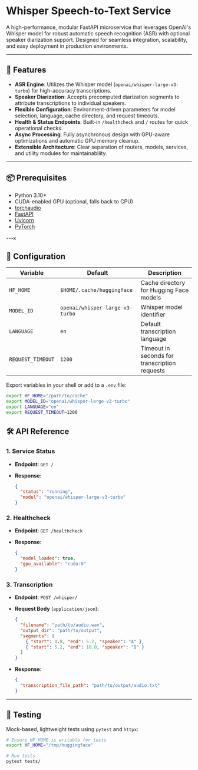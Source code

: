 # Whisper Speech-to-Text Service

A high-performance, modular FastAPI microservice that leverages OpenAI's Whisper model for robust automatic speech recognition (ASR) with optional speaker diarization support. Designed for seamless integration, scalability, and easy deployment in production environments.

---

## 🚀 Features

* **ASR Engine**: Utilizes the Whisper model (`openai/whisper-large-v3-turbo`) for high-accuracy transcriptions.
* **Speaker Diarization**: Accepts precomputed diarization segments to attribute transcriptions to individual speakers.
* **Flexible Configuration**: Environment-driven parameters for model selection, language, cache directory, and request timeouts.
* **Health & Status Endpoints**: Built-in `/healthcheck` and `/` routes for quick operational checks.
* **Async Processing**: Fully asynchronous design with GPU-aware optimizations and automatic GPU memory cleanup.
* **Extensible Architecture**: Clear separation of routers, models, services, and utility modules for maintainability.

---

## 📦 Prerequisites

* Python 3.10+
* CUDA-enabled GPU (optional, falls back to CPU)
* [torchaudio](https://github.com/pytorch/audio)
* [FastAPI](https://fastapi.tiangolo.com/)
* [Uvicorn](https://www.uvicorn.org/)
* [PyTorch](https://pytorch.org/)

---x

## 🔧 Configuration

| Variable          | Default                         | Description                                   |
| ----------------- | ------------------------------- | --------------------------------------------- |
| `HF_HOME`         | `$HOME/.cache/huggingface`      | Cache directory for Hugging Face models       |
| `MODEL_ID`        | `openai/whisper-large-v3-turbo` | Whisper model identifier                      |
| `LANGUAGE`        | `en`                            | Default transcription language                |
| `REQUEST_TIMEOUT` | `1200`                          | Timeout in seconds for transcription requests |

Export variables in your shell or add to a `.env` file:

```bash
export HF_HOME="/path/to/cache"
export MODEL_ID="openai/whisper-large-v3-turbo"
export LANGUAGE="en"
export REQUEST_TIMEOUT=1200
```

## 🛠️ API Reference

### 1. Service Status

* **Endpoint**: `GET /`
* **Response**:

  ```json
  {
    "status": "running",
    "model": "openai/whisper-large-v3-turbo"
  }
  ```

### 2. Healthcheck

* **Endpoint**: `GET /healthcheck`
* **Response**:

  ```json
  {
    "model_loaded": true,
    "gpu_available": "cuda:0"
  }
  ```

### 3. Transcription

* **Endpoint**: `POST /whisper/`
* **Request Body** (`application/json`):

  ```json
  {
    "filename": "path/to/audio.wav",
    "output_dir": "path/to/output",
    "segments": [
      { "start": 0.0, "end": 5.2, "speaker": "A" },
      { "start": 5.2, "end": 10.0, "speaker": "B" }
    ]
  }
  ```
* **Response**:

  ```json
  {
    "transcription_file_path": "path/to/output/audio.txt"
  }
  ```

---

## 🔄 Testing

Mock-based, lightweight tests using `pytest` and `httpx`:

```bash
# Ensure HF_HOME is writable for tests
export HF_HOME="/tmp/huggingface"

# Run tests
pytest tests/
```

<!-- HF_HOME=/tmp/huggingface PYTHONPATH=. pytest whisper/tests -->